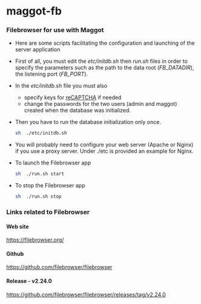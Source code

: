 # maggot-fb

### Filebrowser for use with Maggot

* Here are some scripts facilitating the configuration and launching of the server application

* First of all, you must edit the _etc/initdb.sh_ then _run.sh_ files in order to specify the parameters such as the path to the data root (_FB_DATADIR_), the listening port (_FB_PORT_).
* In the _etc/initdb.sh_ file you must also
	* specify keys for [reCAPTCHA](https://www.google.com/recaptcha/about/) if needed
	* change the passwords for the two users (admin and maggot) created when the database was initialized.

* Then you have to run the database initialization only once.
	```sh
	sh  ./etc/initdb.sh
	```
* You will probably need to configure your web server (Apache or Nginx) if you use a proxy server. Under ./etc is provided an example for Nginx.

* To launch the Filebrowser app
	```sh
	sh  ./run.sh start
	```

* To stop the Filebrowser app
	```sh
	sh  ./run.sh stop
	```

### Links related to Filebrowser

#### Web site
https://filebrowser.org/

#### Github
https://github.com/filebrowser/filebrowser

#### Release - v2.24.0
https://github.com/filebrowser/filebrowser/releases/tag/v2.24.0


